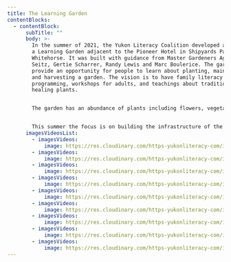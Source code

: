 ```yaml
---
title: The Learning Garden
contentBlocks:
  - contentBlock:
      subTitle: ""
      body: >-
        In the summer of 2021, the Yukon Literacy Coalition developed and built
        a Learning Garden adjacent to the Pioneer Hotel in Shipyards Park in
        Whitehorse. It was built with guidance from Master Gardeners Agnes
        Seitz, Gertie Scharrer, Randy Lewis and Marc Boulerice. The garden will
        provide an opportunity for people to learn about planting, maintaining
        and harvesting a garden. The vision is to have family literacy
        programming, workshops for adults, and teachings about traditional
        healing plants.


        The garden has an abundance of plants including flowers, vegetables, fruit trees, berries and a bed for traditional healing plants. Some of the plants were donated by local gardeners  Joan Oram, Diana Mulloy, Miriam Kazami and Shawn Verrier.


        This summer the focus is on building the infrastructure of the garden with a plan to start delivering programming in the garden during the summer of 2022.
      imagesVideosList:
        - imagesVideos:
            image: https://res.cloudinary.com/https-yukonliteracy-com/image/upload/q_35/v1648537105/garden-1-copy-2_m1c1lx.png
        - imagesVideos:
            image: https://res.cloudinary.com/https-yukonliteracy-com/image/upload/q_35/v1648537066/garden-3-copy_p65ihw.png
        - imagesVideos:
            image: https://res.cloudinary.com/https-yukonliteracy-com/image/upload/q_35/v1648537048/garden-4_be7ynp.jpg
        - imagesVideos:
            image: https://res.cloudinary.com/https-yukonliteracy-com/image/upload/q_35/v1648537023/garden-5_cjgo6u.jpg
        - imagesVideos:
            image: https://res.cloudinary.com/https-yukonliteracy-com/image/upload/q_35/v1648537001/garden-6_tcxone.jpg
        - imagesVideos:
            image: https://res.cloudinary.com/https-yukonliteracy-com/image/upload/q_35/v1648536968/garden-7_ymmniz.jpg
        - imagesVideos:
            image: https://res.cloudinary.com/https-yukonliteracy-com/image/upload/q_35/v1648536950/garden-8_abut80.jpg
        - imagesVideos:
            image: https://res.cloudinary.com/https-yukonliteracy-com/image/upload/q_35/v1648536920/garden-9_aoymd4.jpg
        - imagesVideos:
            image: https://res.cloudinary.com/https-yukonliteracy-com/image/upload/q_35/v1648537086/garden-10_d4oeqz.jpg
---
```

